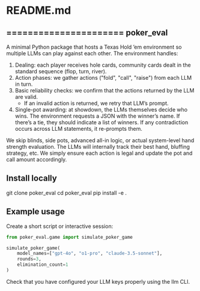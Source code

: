 # README.md
======================
poker_eval
----------

A minimal Python package that hosts a Texas Hold ’em environment so multiple LLMs can
play against each other. The environment handles:

1. Dealing: each player receives hole cards, community cards dealt in the standard sequence (flop, turn, river).
2. Action phases: we gather actions ("fold", "call", "raise") from each LLM in turn.
3. Basic reliability checks: we confirm that the actions returned by the LLM are valid.
   - If an invalid action is returned, we retry that LLM’s prompt.
4. Single-pot awarding: at showdown, the LLMs themselves decide who wins. The environment
   requests a JSON with the winner’s name. If there’s a tie, they should indicate a list
   of winners. If any contradiction occurs across LLM statements, it re-prompts them.

We skip blinds, side pots, advanced all-in logic, or actual system-level hand strength
evaluation. The LLMs will internally track their best hand, bluffing strategy, etc.
We simply ensure each action is legal and update the pot and call amount accordingly.

Install locally
---------------
git clone <this repo> poker_eval cd poker_eval pip install -e .


Example usage
-------------
Create a short script or interactive session:
```python
from poker_eval.game import simulate_poker_game

simulate_poker_game(
    model_names=["gpt-4o", "o1-pro", "claude-3.5-sonnet"],
    rounds=3,
    elimination_count=1
)
```

Check that you have configured your LLM keys properly using the llm CLI.

